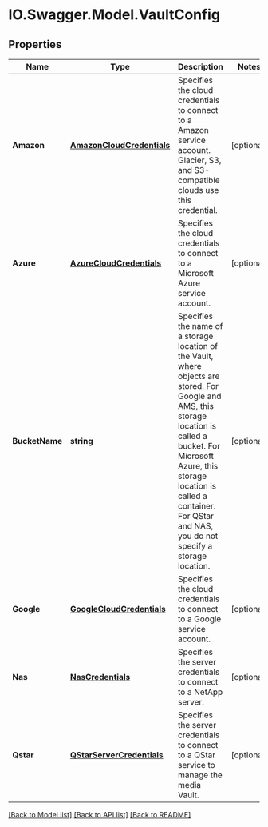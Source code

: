 # IO.Swagger.Model.VaultConfig
## Properties

Name | Type | Description | Notes
------------ | ------------- | ------------- | -------------
**Amazon** | [**AmazonCloudCredentials**](AmazonCloudCredentials.md) | Specifies the cloud credentials to connect to a Amazon service account. Glacier, S3, and S3-compatible clouds use this credential. | [optional] 
**Azure** | [**AzureCloudCredentials**](AzureCloudCredentials.md) | Specifies the cloud credentials to connect to a Microsoft Azure service account. | [optional] 
**BucketName** | **string** | Specifies the name of a storage location of the Vault, where objects are stored. For Google and AMS, this storage location is called a bucket. For Microsoft Azure, this storage location is called a container. For QStar and NAS, you do not specify a storage location. | [optional] 
**Google** | [**GoogleCloudCredentials**](GoogleCloudCredentials.md) | Specifies the cloud credentials to connect to a Google service account. | [optional] 
**Nas** | [**NasCredentials**](NasCredentials.md) | Specifies the server credentials to connect to a NetApp server. | [optional] 
**Qstar** | [**QStarServerCredentials**](QStarServerCredentials.md) | Specifies the server credentials to connect to a QStar service to manage the media Vault. | [optional] 

[[Back to Model list]](../README.md#documentation-for-models) [[Back to API list]](../README.md#documentation-for-api-endpoints) [[Back to README]](../README.md)

